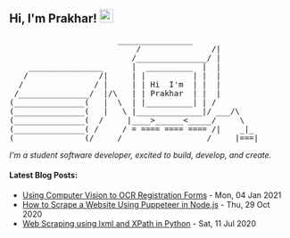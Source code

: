 <h2>Hi, I'm Prakhar! <img src="https://github.githubassets.com/images/mona-whisper.gif" height="24" /></h2>
<pre>                       ________________
                           /               /|
                          /_______________/ |
    ________________      |  __________  |  |
   /               /|     | |          | |  |
  /               / |     | | Hi  I'm  | |  |
 /_______________/  |/\   | | Prakhar  | |  |
(_______________(   |  \  | |__________| | /   
(_______________(   |   \ |______________|/ ___/\
(_______________(  /     |____>______<_____/     \
(_______________( /     / = ==== ==== ==== /|    _|_
(_______________(/     /__________________/     |===|
</pre>
<p><em> I'm a student software developer, excited to build, develop, and create. </em></p>
<h4> Latest Blog Posts: </h4>

<!--bp-->
- [Using Computer Vision to OCR Registration Forms](https://www.prakharj.me/posts/using-computer-vision-to-ocr-registration-forms/) - Mon, 04 Jan 2021
- [How to Scrape a Website Using Puppeteer in Node.js](https://www.prakharj.me/posts/how-to-scrape-a-website-using-puppeteer-in-node.js/) - Thu, 29 Oct 2020
- [Web Scraping using lxml and XPath in Python](https://www.prakharj.me/posts/web-scraping-with-lxml-and-xpaths-in-python-copy/) - Sat, 11 Jul 2020
</pre>
